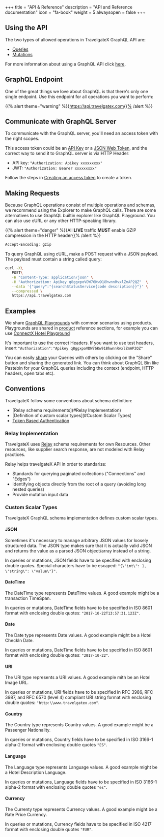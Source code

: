 +++
title = "API & Reference"
description = "API and Reference documentation"
icon = "fa-book"
weight = 5
alwaysopen = false
+++

## Using the API

The two types of allowed operations in TravelgateX GraphQL API are:

* [Queries](http://graphql.org/learn/queries/)
* [Mutations](http://graphql.org/learn/queries/)

For more information about using a GraphQL API click [here](/learning-graphql/).

## GraphQL Endpoint
One of the great things we love about GraphQL is that there's only one single endpoint. Use this endpoint for all operations you want to perform: 

{{% alert theme="warning" %}}https://api.travelgatex.com{{% /alert %}} 

## Communicate with GraphQL Server

To communicate with the GraphQL server, you'll need an access token with the right scopes.

This access token could be an [API Key](/admin/security/authentication/#api-keys) or a [JSON Web Token](/admin/security/authentication/#json-web-tokens), and the correct way to send it to GraphQL server is via HTTP Header:

* API key: `"Authorization: Apikey xxxxxxxxx"`
* JWT: `"Authorization: Bearer xxxxxxxxx"`

Follow the steps in [Creating an access token](/admin/security/authentication/#creating-an-access-token) to create a token.


## Making Requests

Because GraphQL operations consist of multiple operations and schemas, we recommend using the Explorer to make GraphQL calls.
There are some alternatives to use GraphQL builtin explorer like GraphQL Playground. You can also use cURL or any other HTTP-speaking library.

{{% alert theme="danger" %}}All **LIVE** traffic **MUST** enable GZIP compression in the HTTP header{{% /alert %}} 

```html
Accept-Encoding: gzip
```

To query GraphQL using cURL, make a POST request with a JSON payload. The payload must contain a string called query:

```bash
curl -X\
   POST\
   -H "Content-Type: application/json" \
   -H "Authorization: Apikey q8ggxpoVDW76Kw918hwnnRvxlZmAP2QZ"  \
   --data '{"query":"{searchStatusService{code description}}"}' \
   --compressed \
   https://api.travelgatex.com
```

## Examples
We share [GraphQL Playgrounds](https://github.com/graphcool/graphql-playground) with common scenarios using products.
Playgrounds are shared in [product](/product/) reference sections, for example you can use  [ConnectX Hotel Playground](https://graphqlbin.com/JYRtB)

It's important to use the correct Headers. If you want to use test headers, insert `"Authorization":"Apikey q8ggxpoVDW76Kw918hwnnRvxlZmAP2QZ"`

You can easily [share](https://github.com/graphcool/graphql-playground#how-does-graphql-bin-work) your Queries with others by clicking on the "Share" button and sharing the generated link. You can think about GraphQL Bin like Pastebin for your GraphQL queries including the context (endpoint, HTTP headers, open tabs etc).

## Conventions

TravelgateX follow some conventions about schema definition:

* [Relay schema requirements](#Relay Implementation)
* [Definition of custom scalar types](#Custom Scalar Types)
* [Token Based Authentication](/getting-started/security/#Authentication)

### Relay Implementation
TravelgateX uses [Relay](https://facebook.github.io/relay/) schema requirements for own Resources.
Other resources, like supplier search response, are not modeled with Relay practices.

Relay helps travelgateX API in order to standarize:

* Standards for querying paginated collections ("Connections" and "Edges")
* Identifying objects directly from the root of a query (avoiding long nested queries)
* Provide mutation input data

### Custom Scalar Types

TravelgateX GraphQL schema implementation defines custom scalar types.

#### JSON

Sometimes it's necessary to manage arbitrary JSON values for loosely structured data. The JSON type makes sure that it is actually valid JSON and returns the value as a parsed JSON object/array instead of a string.

In queries or mutations, JSON fields have to be specified with enclosing double quotes. Special characters have to be escaped: `"{\"int\": 1, \"string\": \"value\"}"`.

#### DateTime

The DateTime type represents DateTime values. A good example might be a transaction TimeSpan.

In queries or mutations, DateTime fields have to be specified in ISO 8601 format with enclosing double quotes: `"2017-10-22T13:57:31.123Z"`.

#### Date
The Date type represents Date values. A good example might be a Hotel CheckIn Date.

In queries or mutations, DateTime fields have to be specified in ISO 8601 format with enclosing double quotes: `"2017-10-22"`.

#### URI
The URI type represents a URI values. A good example mith be an Hotel Image URL.

In queries or mutations, URI fields have to be specified in RFC 3986, RFC 3987, and RFC 6570 (level 4) compliant URI string format with enclosing double quotes: `"http:\\www.travelgatex.com"`.

#### Country
The Country type represents Country values. A good example might be a Passenger Nationality.

In queries or mutations, Country fields have to be specified in ISO 3166-1 alpha-2 format with enclosing double quotes `"ES"`.

#### Language
The Language type represents Language values. A good example might be a Hotel Description Language.

In queries or mutations, Language fields have to be specified in ISO 3166-1 alpha-2 format with enclosing double quotes `"es"`.

#### Currency
The Currenty type represents Currency values. A good example might be a Rate Price Currency.

In queries or mutations, Currency fields have to be specified in ISO 4217 format with enclosing double quotes `"EUR"`.